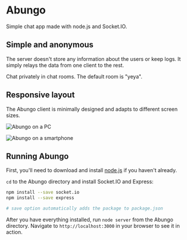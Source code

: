 # Abungo

Simple chat app made with node.js and Socket.IO.

## Simple and anonymous

The server doesn't store any information about the users or keep logs. It simply relays the data from one client to the rest. 

Chat privately in chat rooms. The default room is "yeya".

## Responsive layout

The Abungo client is minimally designed and adapts to different screen sizes.

![Abungo on a PC](http://i.imgur.com/uHIjlEu.png)

![Abungo on a smartphone](http://i.imgur.com/BzgCj67.png)

## Running Abungo

First, you'll need to download and install [node.js](http://nodejs.org) if you haven't already.

`cd` to the Abungo directory and install Socket.IO and Express:

```bash
npm install --save socket.io
npm install --save express

# save option automatically adds the package to package.json
```

After you have everything installed, run `node server` from the Abungo directory. Navigate to `http://localhost:3000` in your browser to see it in action.
